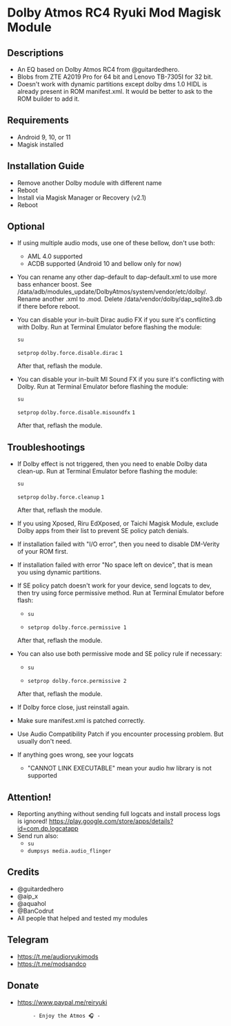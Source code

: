 # Dolby Atmos RC4 Ryuki Mod Magisk Module

## Descriptions
- An EQ based on Dolby Atmos RC4 from @guitardedhero.
- Blobs from ZTE A2019 Pro for 64 bit and Lenovo TB-7305I for 32 bit.
- Doesn't work with dynamic partitions except dolby dms 1.0 HIDL is already present in ROM manifest.xml. It would be better to ask to the ROM builder to add it.

## Requirements
- Android 9, 10, or 11
- Magisk installed

## Installation Guide
- Remove another Dolby module with different name
- Reboot
- Install via Magisk Manager or Recovery (v2.1)
- Reboot

## Optional
- If using multiple audio mods, use one of these bellow, don't use both:
  - AML 4.0 supported
  - ACDB supported (Android 10 and bellow only for now)
- You can rename any other dap-default to dap-default.xml to use more bass enhancer boost. See /data/adb/modules_update/DolbyAtmos/system/vendor/etc/dolby/. Rename another .xml to .mod. Delete /data/vendor/dolby/dap_sqlite3.db if there before reboot.
- You can disable your in-built Dirac audio FX if you sure it's conflicting with Dolby. Run at Terminal Emulator before flashing
  the module:

  `su`

  `setprop` `dolby.force.disable.dirac` `1`

  After that, reflash the module.

- You can disable your in-built MI Sound FX if you sure it's conflicting with Dolby. Run at Terminal Emulator before flashing
  the module:

  `su`

  `setprop` `dolby.force.disable.misoundfx` `1`

  After that, reflash the module.

## Troubleshootings
- If Dolby effect is not triggered, then you need to enable Dolby data clean-up. Run at Terminal Emulator before flashing
  the module:

  `su`

  `setprop` `dolby.force.cleanup` `1`

  After that, reflash the module.

- If you using Xposed, Riru EdXposed, or Taichi Magisk Module, exclude Dolby apps from their list to prevent SE policy patch denials.
- If installation failed with "I/O error", then you need to disable DM-Verity of your ROM first.
- If installation failed with error "No space left on device", that is mean you using dynamic partitions.
- If SE policy patch doesn't work for your device, send logcats to dev, then try using force permissive method.
  Run at Terminal Emulator before flash:

  - `su`

  - `setprop dolby.force.permissive 1`

  After that, reflash the module.

- You can also use both permissive mode and SE policy rule if necessary:

  - `su`

  - `setprop dolby.force.permissive 2`

  After that, reflash the module.

- If Dolby force close, just reinstall again.
- Make sure manifest.xml is patched correctly.
- Use Audio Compatibility Patch if you encounter processing problem. But usually don't need.
- If anything goes wrong, see your logcats
  - "CANNOT LINK EXECUTABLE" mean your audio hw library is not supported

## Attention!
- Reporting anything without sending full logcats and install process logs is ignored!
https://play.google.com/store/apps/details?id=com.dp.logcatapp
- Send run also:
  - `su`
  - `dumpsys media.audio_flinger`

## Credits
- @guitardedhero
- @aip_x
- @aquahol
- @BanCodrut
- All people that helped and tested my modules

## Telegram
- https://t.me/audioryukimods
- https://t.me/modsandco

## Donate
- https://www.paypal.me/reiryuki


           - Enjoy the Atmos 🎧 -
